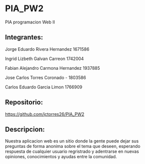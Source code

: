 # PIA_PW2
 PIA programacion Web II

 ## Integrantes:
Jorge Eduardo Rivera Hernandez 1671586

Ingrid Lizbeth Galvan Carreon 1742004

Fabian Alejandro Carmona Hernandez 1937885

Jose Carlos Torres Coronado - 1803586

Carlos Eduardo Garcia Limon 1766909

## Repositorio: 
https://github.com/jctorres26/PIA_PW2

## Descripcion:
Nuestra aplicacion web es un sitio donde la gente puede dejar sus preguntas de forma anonima sobre el tema que deseen, esperando respuesta
de cualquier usuario regristrado y adentrarse en nuevas opiniones, conocimientos y ayudas entre la comunidad.  